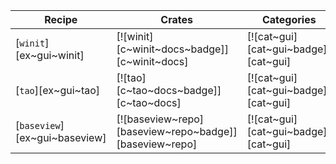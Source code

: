| Recipe | Crates | Categories |
|--------|--------|------------|
| [`winit`][ex~gui~winit] | [![winit][c~winit~docs~badge]][c~winit~docs] | [![cat~gui][cat~gui~badge]][cat~gui] |
| [`tao`][ex~gui~tao] | [![tao][c~tao~docs~badge]][c~tao~docs] | [![cat~gui][cat~gui~badge]][cat~gui] |
| [`baseview`][ex~gui~baseview] | [![baseview~repo][baseview~repo~badge]][baseview~repo] | [![cat~gui][cat~gui~badge]][cat~gui] |

